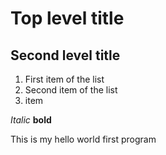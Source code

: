 # Top level title
## Second level title

1. First item of the list
2. Second item of the list
3. item

*Italic*
**bold**

This is my hello world first program
